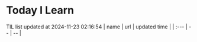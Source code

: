 # Today I Learn 
TIL list updated at 2024-11-23 02:16:54
| name | url | updated time |
| :--- | -- | -- |
